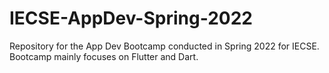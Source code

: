 # IECSE-AppDev-Spring-2022
Repository for the App Dev Bootcamp conducted in Spring 2022 for IECSE. Bootcamp mainly focuses on Flutter and Dart.
